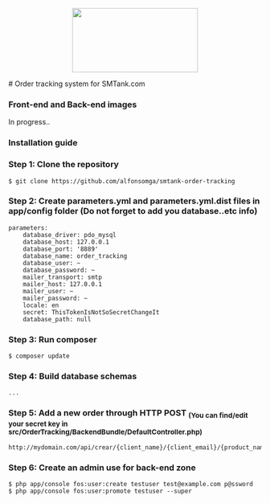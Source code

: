 <p align="center"><img width="250" height="128" src="http://i.imgur.com/AtFS9Ie.png"/></p>
# Order tracking system for SMTank.com

### Front-end and Back-end images


In progress..


### Installation guide

### Step 1: Clone the repository
```
$ git clone https://github.com/alfonsomga/smtank-order-tracking
```
### Step 2: Create parameters.yml and parameters.yml.dist files in app/config folder (Do not forget to add you database..etc info)
```
parameters:
    database_driver: pdo_mysql
    database_host: 127.0.0.1
    database_port: '8889'
    database_name: order_tracking
    database_user: ~
    database_password: ~
    mailer_transport: smtp
    mailer_host: 127.0.0.1
    mailer_user: ~
    mailer_password: ~
    locale: en
    secret: ThisTokenIsNotSoSecretChangeIt
    database_path: null
```
### Step 3: Run composer
```
$ composer update
```
### Step 4: Build database schemas
```
...
```
### Step 5: Add a new order through HTTP POST <sub>(You can find/edit your secret key in src/OrderTracking/BackendBundle/DefaultController.php)</sub>
```
http://mydomain.com/api/crear/{client_name}/{client_email}/{product_name}/{product_price}/{secretkey}
```
### Step 6: Create an admin use for back-end zone
```
$ php app/console fos:user:create testuser test@example.com p@ssword
$ php app/console fos:user:promote testuser --super
```
